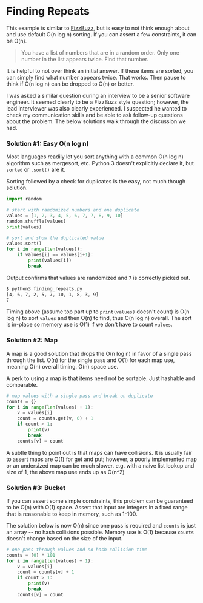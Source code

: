 # Finding Repeats

This example is similar to [FizzBuzz](../fizzbuzz/README.md), but is easy to
not think enough about and use default O(n log n) sorting. If you can assert
a few constraints, it can be O(n).

> You have a list of numbers that are in a random order. Only one number in the
> list appears twice. Find that number.

It is helpful to not over think an initial answer. If these items are sorted,
you can simply find what number appears twice. That works. Then pause to think
if O(n log n) can be dropped to O(n) or better.

I was asked a similar question during an interview to be a senior software engineer.
It seemed clearly to be a FizzBuzz style question; however, the lead
interviewer was also clearly experienced. I suspected he wanted to check my 
communication skills and be able to ask follow-up questions about the problem.
The below solutions walk through the discussion we had.

### Solution #1: Easy O(n log n)

Most languages readily let you sort anything with a common O(n log n) algorithm
such as mergesort, etc. Python 3 doesn't explicitly declare it, but `sorted` or
`.sort()` are it.

Sorting followed by a check for duplicates is the easy, not much though solution.

```python
import random

# start with randomized numbers and one duplicate
values = [1, 2, 3, 4, 5, 6, 7, 7, 8, 9, 10]
random.shuffle(values)
print(values)

# sort and show the duplicated value
values.sort()
for i in range(len(values)):
    if values[i] == values[i+1]:
        print(values[i])
        break
```

Output confirms that values are randomized and `7` is correctly picked out.

```bash
$ python3 finding_repeats.py 
[4, 6, 7, 2, 5, 7, 10, 1, 8, 3, 9]
7
```

Timing above (assume top part up to `print(values)` doesn't count) is O(n log n)
to sort `values` and then O(n) to find, thus O(n log n) overall. The sort is
in-place so memory use is O(1) if we don't have to count `values`.

### Solution #2: Map

A map is a good solution that drops the O(n log n) in favor of a single pass
through the list. O(n) for the single pass and O(1) for each map use, meaning
O(n) overall timing. O(n) space use.

A perk to using a map is that items need not be sortable. Just hashable and
comparable.

```python
# map values with a single pass and break on duplicate
counts = {}
for i in range(len(values) + 1):
    v = values[i]
    count = counts.get(v, 0) + 1
    if count > 1:
        print(v)
        break
    counts[v] = count
```

A subtle thing to point out is that maps can have collisions. It is usually
fair to assert maps are O(1) for get and put; however, a poorly implemented map
or an undersized map can be much slower. e.g. with a naive list lookup and size
of 1, the above map use ends up as O(n^2)

### Solution #3: Bucket

If you can assert some simple constraints, this problem can be guaranteed to be
O(n) with O(1) space. Assert that input are integers in a fixed range that is 
reasonable to keep in memory, such as 1-100.

The solution below is now O(n) since one pass is required and `counts` is just an
array -- no hash collisions possible. Memory use is O(1) because `counts`
doesn't change based on the size of the input.

```python
# one pass through values and no hash collision time
counts = [0] * 101
for i in range(len(values) + 1):
    v = values[i]
    count = counts[v] + 1
    if count > 1:
        print(v)
        break
    counts[v] = count
```
